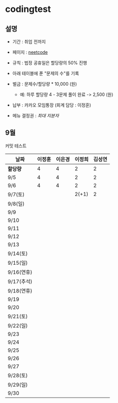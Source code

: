 # codingtest

## 설명
- 기간 : 취업 전까지 

- 페이지 : [neetcode](https://neetcode.io/roadmap)
- 규칙 : 
    법정 공휴일은 할당량의 50% 진행
- 아래 테이블에 푼 "문제의 수"를 기록

- 벌금 : 문제수/할당량 * 10,000 (원)
    - 예: 하루 할당량 4 - 3문제 풀이 완료 -> 2,500 (원)

- 납부 : 카카오 모임통장 (회계 담당 : 이정훈)
- 메뉴 결정권 : *최대 지분자*

## 9월

커밋 테스트

| 날짜 | 이정훈 | 이은경 | 이정희 | 김성연 |
|------|---------|-----------|-----------|-----------|
| **할당량** | 4 | 4 | 2 | 2 | 
| 9/5 | 4 | 4 | 2 | 2 
| 9/6 | 4 | 4 | 2 | 2
| 9/7(토) |  |  | 2(+1) | 2
| 9/8(일) |  |  |  |
| 9/9 |  |  |  |
| 9/10 |  |  |  |
| 9/11 |  |  |  |
| 9/12 |  |  |  |
| 9/13 |  |  |  |
| 9/14(토) |  |  |  |
| 9/15(일) |  |  |  |
| 9/16(연휴) |  |  |  |
| 9/17(추석) |  |  |  |
| 9/18(연휴) |  |  |  |
| 9/19 |  |  |  |
| 9/20 |  |  |  |
| 9/21(토) |  |  |  |
| 9/22(일) |  |  |  |
| 9/23 |  |  |  |
| 9/24 |  |  |  |
| 9/25 |  |  |  |
| 9/26 |  |  |  |
| 9/27 |  |  |  |
| 9/28(토) |  |  |  |
| 9/29(일) |  |  |  |
| 9/30 |  |  |  |

##
